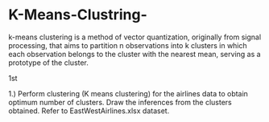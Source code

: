 # K-Means-Clustring-
k-means clustering is a method of vector quantization, originally from signal processing, that aims to partition n observations into k clusters in which each observation belongs to the cluster with the nearest mean, serving as a prototype of the cluster.


1st 

1.)	Perform clustering (K means clustering) for the airlines data to obtain optimum number of clusters. Draw the inferences from the clusters obtained. Refer to EastWestAirlines.xlsx dataset.
